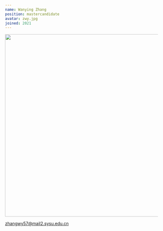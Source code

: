 ```yaml
---
name: Wanying Zhang
position: mastercandidate
avatar: zwy.jpg
joined: 2021
---
```


<img width="600" src="{{site.baseurl}}/images/people/{{page.avatar}}" data-action="zoom">

zhangwy57@mail2.sysu.edu.cn
